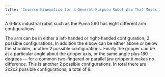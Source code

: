 ```yaml
---
title: 'Inverse Kinematics for a General Purpose Robot Arm That Moves in 3D'
---
```


A 6-link industrial robot such as the Puma 560 has eight different arm configurations.

The arm can be in either a left-handed or right-handed configuration, 2 possible configurations. In addition the elbow can be either above or below the shoulder, another 2 possible configurations. Finally the gripper can be at a particular angle about the gripper axis, or the same angle plus 180 degrees — for a common two-fingered or parallel jaw gripper it makes no difference. This is another 2 possible configurations. In total there are 2x2x2 possible configurations, a total of 8.
